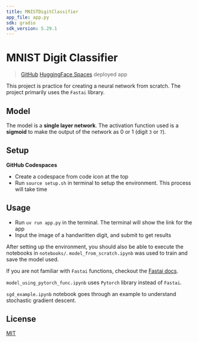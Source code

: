 ```yaml
---
title: MNISTDigitClassifier
app_file: app.py
sdk: gradio
sdk_version: 5.29.1
---
```

# MNIST Digit Classifier
> [GitHub](https://github.com/ShwetanshSingh/MNISTDigitClassifier-Git)
> [HuggingFace Spaces](https://huggingface.co/spaces/ShwetanshSingh/MNISTDigitClassifier) deployed app

This project is practice for creating a neural network from scratch. The project primarily uses the `Fastai` library. 

## Model
The model is a **single layer network**. The activation function used is a **sigmoid** to make the output of the network as 0 or 1 (digit `3` or `7`).

## Setup
**GitHub Codespaces**
- Create a codespace from code icon at the top
- Run `source setup.sh` in terminal to setup the environment. This process will take time

## Usage
- Run `uv run app.py` in the terminal. The terminal will show the link for the app
- Input the image of a handwritten digit, and submit to get results

After setting up the environment, you should also be able to execute the notebooks in `notebooks/`. `model_from_scratch.ipynb` was used to train and save the model used. 

If you are not familiar with `Fastai` functions, checkout the [Fastai docs](https://docs.fast.ai/). 

`model_using_pytorch_func.ipynb` uses `Pytorch` library instead of `Fastai`.

`sgd_example.ipynb` notebook goes through an example to understand stochastic gradient descent.

## License
[MIT](https://choosealicense.com/licenses/mit/)
